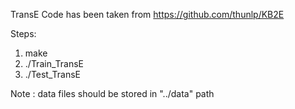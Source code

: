 TransE Code has been taken from https://github.com/thunlp/KB2E


Steps:

1) make
2) ./Train_TransE
3) ./Test_TransE


Note : data files should be stored in "../data" path

